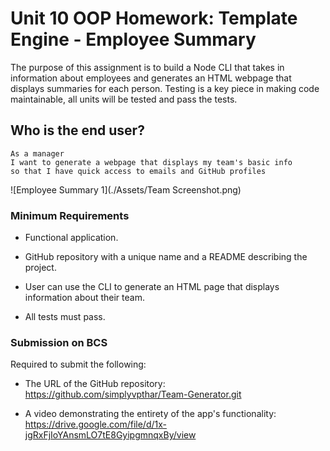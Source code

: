 # Unit 10 OOP Homework: Template Engine - Employee Summary

The purpose of this assignment is to build a Node CLI that takes in information about employees and generates an HTML webpage that displays summaries for each person. Testing is a key piece in making code maintainable, all units will be tested and pass the tests.


## Who is the end user?

```
As a manager
I want to generate a webpage that displays my team's basic info
so that I have quick access to emails and GitHub profiles
```

![Employee Summary 1](./Assets/Team Screenshot.png)


### Minimum Requirements

* Functional application.

* GitHub repository with a unique name and a README describing the project.

* User can use the CLI to generate an HTML page that displays information about their team.

* All tests must pass.


### Submission on BCS

Required to submit the following:

* The URL of the GitHub repository:  https://github.com/simplyvpthar/Team-Generator.git

* A video demonstrating the entirety of the app's functionality:  https://drive.google.com/file/d/1x-jgRxFjIoYAnsmLO7tE8GyipgmnqxBy/view 


